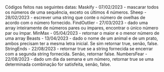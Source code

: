 Códigos feitos nas seguintes datas:
Maskify - 07/02/2023 - mascarar todos os números de uma sequência, exceto os últimos 4 números.
Sheep - 28/02/2023 - escrever uma string que conte o número de ovelhas de acordo com o número fornecido.
FindOutlier - 27/03/2023 - dado uma array inteiramente de números pares ou ímpares, encontrar o único número par ou ímpar.
MinMax - 05/04/2023 - retornar o maior e o menor número de uma array
Beasts - 13/04/2023 - dado o nome de um animal e de um prato, ambos precisam ter a mesma letra inicial. Se sim retornar true, senão, false.
StringEnds - 22/08/2023 - retornar true se a string fornecida se encerrar com a segunda string fornecida. Senão, retornar false.
NumbersFear - 22/08/2023 - dado um dia da semana e um número, retornar true se uma determinada combinação for satisfeita, senão, false.

